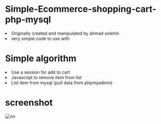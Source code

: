 # Simple-Ecommerce-shopping-cart-php-mysql


<li>Originally created and manipulated by ahmad solehin</li>
<li>very simple code to use with</li>

# Simple algorithm

<li>Use a session for add to cart</li>
<li>Javascript to remove item from list</li>
<li>List item from mysql (pull data from phpmyadmin) </li>

# screenshot

![nn](https://user-images.githubusercontent.com/12325386/27766134-b2d3ba92-5ef8-11e7-97a8-c26a70ae2750.JPG)
